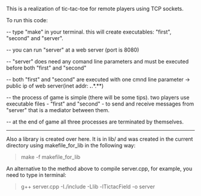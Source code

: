 This is a realization of tic-tac-toe for remote players using TCP sockets.

To run this code:

-- type "make" in your terminal. this will create executables: "first", "second" and "server".

-- you can run "server" at a web server (port is 8080)

-- "server" does need any comand line parameters and must be executed before both "first" and "second"

-- both "first" and "second" are executed with one cmnd line parameter -> public ip of web server(inet addr: ***.***.*.**)

-- the process of game is simple (there will be some tips). two players use executable files - "first" and "second" - to send and receive messages from "server" that is a mediator between them.

-- at the end of game all three processes are terminated by themselves.
____________________________________________________________________________________________________________________________

Also a library is created over here. It is in lib/ and was created in the current directory using makefile_for_lib in the following way:
> make -f makefile_for_lib

An alternative to the method above to compile server.cpp, for example, you need to type in terminal:
> g++ server.cpp -I./include -Llib -lTictacField -o server

